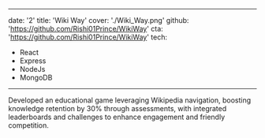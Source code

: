 ---
date: '2'
title: 'Wiki Way'
cover: './Wiki_Way.png'
github: 'https://github.com/Rishi01Prince/WikiWay'
cta: 'https://github.com/Rishi01Prince/WikiWay'
tech:
  - React
  - Express
  - NodeJs
  - MongoDB

----



Developed an educational game leveraging Wikipedia navigation, boosting knowledge retention by 30% through assessments, with integrated leaderboards and challenges to enhance engagement and friendly competition.